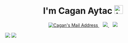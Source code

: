 <h1 align='center'>I'm Cagan Aytac  <img src="https://user-images.githubusercontent.com/1303154/88677602-1635ba80-d120-11ea-84d8-d263ba5fc3c0.gif" width="28px" alt="hi"></h1>

<p align='center'>
     <a href="mailto:cagan.aytac09@gmail.com" target="_blank" rel="nofollow"><img alt="Cagan's Mail Address" src="https://img.shields.io/badge/Gmail-D14836?style=for-the-badge&logo=gmail&logoColor=white" />
</a>&nbsp;&nbsp;
  <a href="https://www.linkedin.com/in/caganaytac" target="_blank"><img src="https://img.shields.io/badge/linkedin-%230077B5.svg?&style=for-the-badge&logo=linkedin&logoColor=white" />
</a>&nbsp;&nbsp;
  <a href="https://www.instagram.com/realcaganaytac"> <img src="https://img.shields.io/badge/Instagram-E4405F?style=for-the-badge&logo=instagram&logoColor=white"></img></a>




<a href="https://github.com/caganaytac"><img align="center" src="https://github-readme-stats.vercel.app/api?username=caganaytac&show_icons=true&bg_color=0d1117&text_color=bdc3c7&title_color=f1c40f&icon_color=f1c40f&hide_border=true" /></a>
<a href="https://github.com/caganaytac"><img align="center" src="https://github-readme-stats.vercel.app/api/top-langs/?username=caganaytac&bg_color=0d1117&text_color=bdc3c7&title_color=f1c40f&hide_border=true&layout=compact&langs_count=10" /></a>
